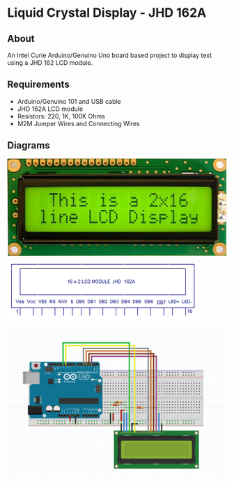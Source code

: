 # Liquid Crystal Display - JHD 162A

## About

An Intel Curie Arduino/Genuino Uno board based project to display text using a JHD 162 LCD module.

## Requirements

* Arduino/Genuino 101 and USB cable
* JHD 162A LCD module
* Resistors: 220, 1K, 100K Ohms
* M2M Jumper Wires and Connecting Wires

## Diagrams

![JHD 162A](https://raw.githubusercontent.com/Sampreet/iot-projects/master/Resources/JHD162A.PNG "JHD 162A")

![JHD 162A Pin Diagram](https://raw.githubusercontent.com/Sampreet/iot-projects/master/Resources/JHD162A_Pin_Diagram.PNG "JHD 162A Pin Diagram")

![JHD 162A Interfacing with Arduino Uno](https://raw.githubusercontent.com/Sampreet/iot-projects/master/Resources/ArduinoUno_JHD162A.PNG "JHD 162A Interfacing")

